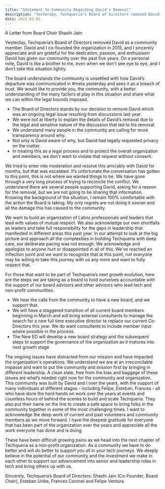 ```yaml
---
title: "Statement to Community Regarding David's Removal"
description: "Yesterday, Techqueria’s Board of Directors removed David as a community member."
date: 2021-02-02
---
```


A Letter from Board Chair Shashi Jain:

Yesterday, Techqueria’s Board of Directors removed David as a community member. David and I co-founded the organization in 2015, and I sincerely appreciate and am grateful for the dedication, passion, and enthusiasm David has given our community over the past five years. On a personal note, David is like a brother to me, even when we don't see eye to eye, and I don’t take this situation lightly.

The board understands the community is unsettled with how David’s departure was communicated in #meta yesterday and sees it as a breach of trust. We would like to provide you, the community, with a better understanding of the many factors at play in this situation and share what we can within the legal bounds imposed.

* The Board of Directors stands by our decision to remove David which was an ongoing legal issue resulting from discussions last year.
* We were not at liberty to explain the details of David’s removal due to the legal and sensitive nature of the discussion that led to his removal.
* We understand many people in the community are calling for more transparency around why.
* Not only is David aware of why, but David had legally requested privacy on the matter.
* In treating this as a legal process and to protect the overall organization and members, we don't want to violate that request without consent.

We tried to enter into moderation and resolve this amicably with David for months, but that was escalated. It’s unfortunate the conversation has gotten to this point, this is not where we wanted things to be. We have gone through a very long process of trying to reconcile the conflict.  We understand there are several people supporting David, asking for a reason for the removal, but we are not going to be sharing that information. Knowing the background of the situation, I remain 100% comfortable with the action the Board is taking. My only regrets are not doing it sooner and all the damage this has caused to the community.

We want to build an organization of Latinx professionals and leaders that lead with values of mutual respect. We also acknowledge our own shortfalls as leaders and take full responsibility for the gaps in leadership that manifested in different areas this past year. In our attempt to look at the big picture and approach all the complexities in building Techqueria with deep care, our deliberate pacing was not enough.  We acknowledge and apologize to anyone hurt or disappointed in all of this.  We’ve reached an inflection point and we want to recognize that at this point, not everyone may be willing to take this journey with us any more and want to fully respect that.

For those that want to be part of Techqueria’s next growth evolution, here are the steps we are taking as a board to hold ourselves accountable with the support of our board advisors and other advisors who lead tech and non-profit communities.
* We hear the calls from the community to have a new board, and we support that.
* We will have a staggered transition of all current board members beginning in March and will bring external consultants to manage the search for a new full time executive director to replace our current Co-Directors this year.  We do want consultants to include member input where possible in the process.
* The New ED will develop a new board strategy and the subsequent steps to support the governance of the organization as it matures into next growth stage

The ongoing issues have distracted from our mission and have impacted the organization's operations. We understand we are at an irreconcilable impasse and want to put the community and mission first by bringing in different leadership. A clean slate, free from the bias and baggage of these issues are what’s needed right now for the community and organization.
This community was built by David and I over the years, with the support of many individuals at different stages - including Felipe, Esteban, Frances - all who have done the hard hands on work over the years at events and countless hours of behind the scenes to build and scale Techqueria. They also put their name on the line to create a safe space to bring folks in the community together in some of the most challenging times.  I want to acknowledge the deep work of current and past volunteers and community members as we move forward. I have the deepest gratitude for everyone that has been part of the organization over the years and appreciate all the work everyone has done and is doing.

These have been difficult growing pains as we head into the next chapter of Techqueria as a non-profit organization. As a community we have to do better and will do better to support you all in your tech journeys. We deeply believe in the potential of our community and the investment we make in each other to support our advancement into senior and leadership roles in tech and bring others up with us.

Sincerely,
Techqueria’s Board of Directors: Shashi Jain (Co-Founder, Board Chair), Esteban Uribe, Frances Coronel and Felipe Ventura

